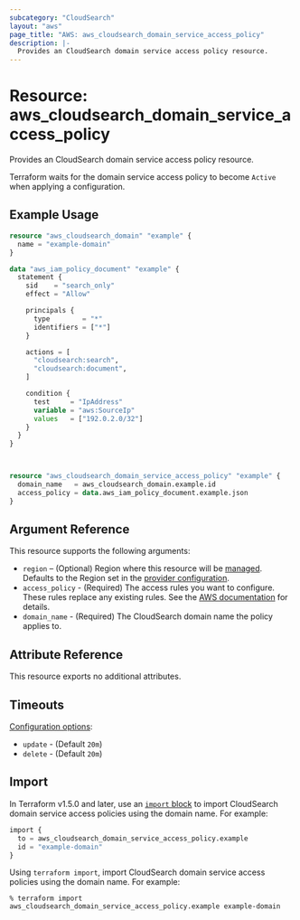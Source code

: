 ```yaml
---
subcategory: "CloudSearch"
layout: "aws"
page_title: "AWS: aws_cloudsearch_domain_service_access_policy"
description: |-
  Provides an CloudSearch domain service access policy resource. 
---
```


# Resource: aws_cloudsearch_domain_service_access_policy

Provides an CloudSearch domain service access policy resource.

Terraform waits for the domain service access policy to become `Active` when applying a configuration.

## Example Usage

```terraform
resource "aws_cloudsearch_domain" "example" {
  name = "example-domain"
}

data "aws_iam_policy_document" "example" {
  statement {
    sid    = "search_only"
    effect = "Allow"

    principals {
      type        = "*"
      identifiers = ["*"]
    }

    actions = [
      "cloudsearch:search",
      "cloudsearch:document",
    ]

    condition {
      test     = "IpAddress"
      variable = "aws:SourceIp"
      values   = ["192.0.2.0/32"]
    }
  }
}



resource "aws_cloudsearch_domain_service_access_policy" "example" {
  domain_name   = aws_cloudsearch_domain.example.id
  access_policy = data.aws_iam_policy_document.example.json
}
```

## Argument Reference

This resource supports the following arguments:

* `region` – (Optional) Region where this resource will be [managed](https://docs.aws.amazon.com/general/latest/gr/rande.html#regional-endpoints). Defaults to the Region set in the [provider configuration](https://registry.terraform.io/providers/hashicorp/aws/latest/docs#aws-configuration-reference).
* `access_policy` - (Required) The access rules you want to configure. These rules replace any existing rules. See the [AWS documentation](https://docs.aws.amazon.com/cloudsearch/latest/developerguide/configuring-access.html) for details.
* `domain_name` - (Required) The CloudSearch domain name the policy applies to.

## Attribute Reference

This resource exports no additional attributes.

## Timeouts

[Configuration options](https://developer.hashicorp.com/terraform/language/resources/syntax#operation-timeouts):

* `update` - (Default `20m`)
* `delete` - (Default `20m`)

## Import

In Terraform v1.5.0 and later, use an [`import` block](https://developer.hashicorp.com/terraform/language/import) to import CloudSearch domain service access policies using the domain name. For example:

```terraform
import {
  to = aws_cloudsearch_domain_service_access_policy.example
  id = "example-domain"
}
```

Using `terraform import`, import CloudSearch domain service access policies using the domain name. For example:

```console
% terraform import aws_cloudsearch_domain_service_access_policy.example example-domain
```
